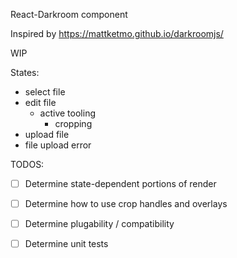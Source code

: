 React-Darkroom component

Inspired by https://mattketmo.github.io/darkroomjs/

WIP

States:

- select file
- edit file
  - active tooling
    - cropping
- upload file
- file upload error


TODOS:

- [ ] Determine state-dependent portions of render
- [ ] Determine how to use crop handles and overlays
- [ ] Determine plugability / compatibility
- [ ] Determine unit tests

